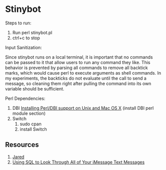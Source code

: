 # Stinybot

Steps to run:

1. Run perl stinybot.pl
2. ctrl+c to stop

Input Sanitization:

Since stinybot runs on a local terminal, it is important that no commands can be passed to it that allow users to run any command they like. This behavior is prevented by parsing all commands to remove all backtick marks, which would cause perl to execute arguments as shell commands. In my experiments, the backticks do not evaluate until the call to send a message, so cleaning them right after pulling the command into its own variable should be sufficient. 

Perl Dependencies:

1. DBI [Installing Perl/DBI support on Unix and Mac OS X](http://dcx.sybase.com/1200/en/dbprogramming/dbd-sqlany-install-unix.html) (install DBI perl module section)
2. Switch
   1. sudo cpan
   2. install Switch


## Resources

1. [Jared](https://github.com/ZekeSnider/Jared)
2. [Using SQL to Look Through All of Your iMessage Text Messages](https://spin.atomicobject.com/2020/05/22/search-imessage-sql/)
